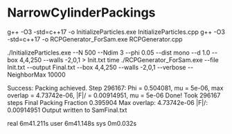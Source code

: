 # NarrowCylinderPackings

g++ -O3 -std=c++17 -o InitializeParticles.exe InitializeParticles.cpp
g++ -O3 -std=c++17 -o RCPGenerator_ForSam.exe RCPGenerator.cpp

./InitializeParticles.exe   --N 500   --Ndim 3   --phi 0.05   --dist mono   --d 1.0   --box 4,4,250   --walls -2,0,1   > Init.txt
time ./RCPGenerator_ForSam.exe --file Init.txt --output Final.txt --box 4,4,250 --walls -2,0,1 --verbose --NeighborMax 10000

Success: Packing achieved.
Step 296167: Phi = 0.504081, mu = 5e-06, max overlap = 4.73742e-06, |F|/<F> = 0.00914951, mu = 5e-06
Done! Took 296167 steps
Final Packing Fraction 0.395904
Max overlap: 4.73742e-06
|F|/<F>: 0.00914951
Output written to SamFinal.txt

real    6m41.211s
user    6m41.148s
sys     0m0.032s
